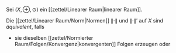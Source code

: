 Sei $(X, \oplus, \odot)$ ein [[zettel/Linearer Raum|linearer Raum]].

Die [[zettel/Linearer Raum/Norm|Normen]] $\| \cdot \|$ und $\| \cdot \|'$ auf $X$ sind *äquivalent*, falls
- sie dieselben [[zettel/Normierter Raum/Folgen/Konvergenz|konvergenten]] Folgen erzeugen oder